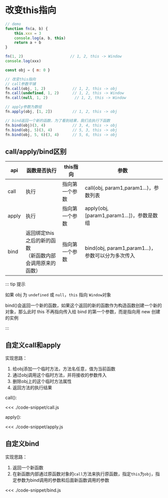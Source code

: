 
# 改变this指向

```js
// demo
function fn(a, b) {
    this.xxx = 3
    console.log(a, b, this)
    return a + b
}

fn(1, 2)                     // 1, 2, this -> Window
console.log(xxx)

const obj = { m: 0 }

// 改变this指向
// call参数平铺
fn.call(obj, 1, 2)            // 1, 2, this -> obj
fn.call(undefined, 1, 2)      // 1, 2, this -> Window
fn.call(null, 1, 2)            // 1, 2, this -> Window

// apply参数为数组
fn.apply(obj, [1, 2])         // 1, 2, this -> obj

// bind返回一个新的函数，为了看到结果，我们去执行下函数
fn.bind(obj)(3, 4)            // 3, 4, this -> obj
fn.bind(obj, 5)(3, 4)         // 5, 3, this -> obj
fn.bind(obj, 5, 6)(3, 4)      // 5, 6, this -> obj
```

## call/apply/bind区别

| api | 函数是否执行 | this指向 | 参数 |
|---|---|---|---|
| call | 执行 | 指向第一个参数 | call(obj, param1,param1...)，参数列表 |
| apply | 执行 | 指向第一个参数 | apply(obj, [param1,param1...])，参数是数组 |
| bind | 返回绑定this之后的新的函数 <br>（新函数内部会调用原来的函数） | 指向第一个参数 | bind(obj, param1,param1...)，参数可以分为多次传入 |

::: tip 提示

如果 obj 为 `undefined` 或 `null`，`this` 指向 `Window`对象

bind()会返回一个新的函数，如果这个返回的新的函数作为构造函数创建一个新的对象，那么此时 this 不再指向传入给 bind 的第一个参数，而是指向用 new 创建的实例

:::

## 自定义call和apply

实现思路：

1. 给obj添加一个临时方法，方法名任意，值为当前函数
2. 通过obj调用这个临时方法，并将接收的参数传入
3. 删除obj上的这个临时方法属性
4. 返回方法的执行结果

call():

<<< ./code-snippet/call.js

apply():

<<< ./code-snippet/apply.js

## 自定义bind

实现思路：

1. 返回一个新函数
2. 在新函数内部通过原函数对象的`call`方法来执行原函数，指定`this`为`obj`，指定参数为bind调用的参数和后面新函数调用的参数

<<< ./code-snippet/bind.js